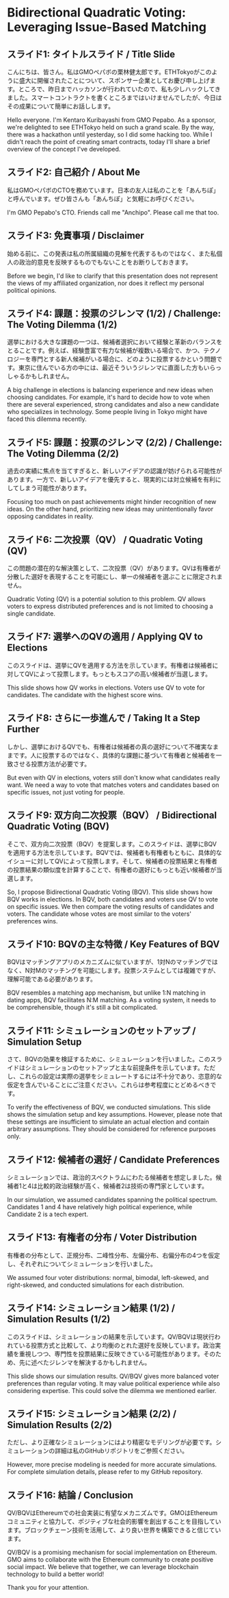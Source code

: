 # Bidirectional Quadratic Voting: Leveraging Issue-Based Matching

## スライド1: タイトルスライド / Title Slide

こんにちは、皆さん。私はGMOペパボの栗林健太郎です。ETHTokyoがこのように盛大に開催されたことについて、スポンサー企業としてお慶び申し上げます。ところで、昨日までハッカソンが行われていたので、私も少しハックしてきました。スマートコントラクトを書くところまではいけませんでしたが、今日はその成果について簡単にお話しします。

Hello everyone. I'm Kentaro Kuribayashi from GMO Pepabo. As a sponsor, we're delighted to see ETHTokyo held on such a grand scale. By the way, there was a hackathon until yesterday, so I did some hacking too. While I didn't reach the point of creating smart contracts, today I'll share a brief overview of the concept I've developed.

## スライド2: 自己紹介 / About Me

私はGMOペパボのCTOを務めています。日本の友人は私のことを「あんちぽ」と呼んでいます。ぜひ皆さんも「あんちぽ」と気軽にお呼びください。

I'm GMO Pepabo's CTO. Friends call me "Anchipo". Please call me that too.

## スライド3: 免責事項 / Disclaimer

始める前に、この発表は私の所属組織の見解を代表するものではなく、また私個人の政治的意見を反映するものでもないことをお断りしておきます。

Before we begin, I'd like to clarify that this presentation does not represent the views of my affiliated organization, nor does it reflect my personal political opinions.

## スライド4: 課題：投票のジレンマ (1/2) / Challenge: The Voting Dilemma (1/2)

選挙における大きな課題の一つは、候補者選択において経験と革新のバランスをとることです。例えば、経験豊富で有力な候補が複数いる場合で、かつ、テクノロジーを専門とする新人候補がいる場合に、どのように投票するかという問題です。東京に住んでいる方の中には、最近そういうジレンマに直面した方もいらっしゃるかもしれません。

A big challenge in elections is balancing experience and new ideas when choosing candidates. For example, it's hard to decide how to vote when there are several experienced, strong candidates and also a new candidate who specializes in technology. Some people living in Tokyo might have faced this dilemma recently.

## スライド5: 課題：投票のジレンマ (2/2) / Challenge: The Voting Dilemma (2/2)

過去の実績に焦点を当てすぎると、新しいアイデアの認識が妨げられる可能性があります。一方で、新しいアイデアを優先すると、現実的には対立候補を有利にしてしまう可能性があります。

Focusing too much on past achievements might hinder recognition of new ideas. On the other hand, prioritizing new ideas may unintentionally favor opposing candidates in reality.

## スライド6: 二次投票（QV） / Quadratic Voting (QV)

この問題の潜在的な解決策として、二次投票（QV）があります。QVは有権者が分散した選好を表現することを可能にし、単一の候補者を選ぶことに限定されません。

Quadratic Voting (QV) is a potential solution to this problem. QV allows voters to express distributed preferences and is not limited to choosing a single candidate.

## スライド7: 選挙へのQVの適用 / Applying QV to Elections

このスライドは、選挙にQVを適用する方法を示しています。有権者は候補者に対してQVによって投票します。もっともスコアの高い候補者が当選します。

This slide shows how QV works in elections. Voters use QV to vote for candidates. The candidate with the highest score wins.

## スライド8: さらに一歩進んで / Taking It a Step Further

しかし、選挙におけるQVでも、有権者は候補者の真の選好について不確実なままです。人に投票するのではなく、具体的な課題に基づいて有権者と候補者を一致させる投票方法が必要です。

But even with QV in elections, voters still don't know what candidates really want. We need a way to vote that matches voters and candidates based on specific issues, not just voting for people.

## スライド9: 双方向二次投票（BQV） / Bidirectional Quadratic Voting (BQV)

そこで、双方向二次投票（BQV）を提案します。このスライドは、選挙にBQVを適用する方法を示しています。BQVでは、候補者も有権者もともに、具体的なイシューに対してQVによって投票します。そして、候補者の投票結果と有権者の投票結果の類似度を計算することで、有権者の選好にもっとも近い候補者が当選します。

So, I propose Bidirectional Quadratic Voting (BQV). This slide shows how BQV works in elections. In BQV, both candidates and voters use QV to vote on specific issues. We then compare the voting results of candidates and voters. The candidate whose votes are most similar to the voters' preferences wins.

## スライド10: BQVの主な特徴 / Key Features of BQV

BQVはマッチングアプリのメカニズムに似ていますが、1対Nのマッチングではなく、N対Mのマッチングを可能にします。投票システムとしては複雑ですが、理解可能である必要があります。

BQV resembles a matching app mechanism, but unlike 1:N matching in dating apps, BQV facilitates N:M matching. As a voting system, it needs to be comprehensible, though it's still a bit complicated.

## スライド11: シミュレーションのセットアップ / Simulation Setup

さて、BQVの効果を検証するために、シミュレーションを行いました。このスライドはシミュレーションのセットアップと主な前提条件を示しています。ただし、これらの設定は実際の選挙をシミュレートするには不十分であり、恣意的な仮定を含んでいることにご注意ください。これらは参考程度にとどめるべきです。

To verify the effectiveness of BQV, we conducted simulations. This slide shows the simulation setup and key assumptions. However, please note that these settings are insufficient to simulate an actual election and contain arbitrary assumptions. They should be considered for reference purposes only.

## スライド12: 候補者の選好 / Candidate Preferences

シミュレーションでは、政治的スペクトラムにわたる候補者を想定しました。候補者1と4は比較的政治経験が高く、候補者2は技術の専門家としています。

In our simulation, we assumed candidates spanning the political spectrum. Candidates 1 and 4 have relatively high political experience, while Candidate 2 is a tech expert.

## スライド13: 有権者の分布 / Voter Distribution

有権者の分布として、正規分布、二峰性分布、左偏分布、右偏分布の4つを仮定し、それぞれについてシミュレーションを行いました。

We assumed four voter distributions: normal, bimodal, left-skewed, and right-skewed, and conducted simulations for each distribution.

## スライド14: シミュレーション結果 (1/2) / Simulation Results (1/2)

このスライドは、シミュレーションの結果を示しています。QV/BQVは現状行われている投票方式と比較して、より均衡のとれた選好を反映しています。政治実績を重視しつつ、専門性を投票結果に反映できている可能性があります。そのため、先に述べたジレンマを解決するかもしれません。

This slide shows our simulation results. QV/BQV gives more balanced voter preferences than regular voting. It may value political experience while also considering expertise. This could solve the dilemma we mentioned earlier.

## スライド15: シミュレーション結果 (2/2) / Simulation Results (2/2)

ただし、より正確なシミュレーションにはより精密なモデリングが必要です。シミュレーションの詳細は私のGitHubリポジトリをご参照ください。

However, more precise modeling is needed for more accurate simulations. For complete simulation details, please refer to my GitHub repository.

## スライド16: 結論 / Conclusion

QV/BQVはEthereumでの社会実装に有望なメカニズムです。GMOはEthereumコミュニティと協力して、ポジティブな社会的影響を創出することを目指しています。ブロックチェーン技術を活用して、より良い世界を構築できると信じています。

QV/BQV is a promising mechanism for social implementation on Ethereum. GMO aims to collaborate with the Ethereum community to create positive social impact. We believe that together, we can leverage blockchain technology to build a better world!

Thank you for your attention.